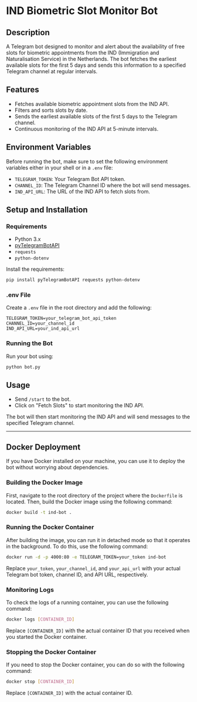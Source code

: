 # IND Biometric Slot Monitor Bot

## Description

A Telegram bot designed to monitor and alert about the availability of free slots for biometric appointments from the IND (Immigration and Naturalisation Service) in the Netherlands. The bot fetches the earliest available slots for the first 5 days and sends this information to a specified Telegram channel at regular intervals.

## Features

- Fetches available biometric appointment slots from the IND API.
- Filters and sorts slots by date.
- Sends the earliest available slots of the first 5 days to the Telegram channel.
- Continuous monitoring of the IND API at 5-minute intervals.

## Environment Variables

Before running the bot, make sure to set the following environment variables either in your shell or in a `.env` file:

- `TELEGRAM_TOKEN`: Your Telegram Bot API token.
- `CHANNEL_ID`: The Telegram Channel ID where the bot will send messages.
- `IND_API_URL`: The URL of the IND API to fetch slots from.

## Setup and Installation

### Requirements

- Python 3.x
- [pyTelegramBotAPI](https://github.com/eternnoir/pyTelegramBotAPI)
- `requests`
- `python-dotenv`

Install the requirements:

```bash
pip install pyTelegramBotAPI requests python-dotenv
```

### .env File

Create a `.env` file in the root directory and add the following:

```env
TELEGRAM_TOKEN=your_telegram_bot_api_token
CHANNEL_ID=your_channel_id
IND_API_URL=your_ind_api_url
```

### Running the Bot

Run your bot using:

```bash
python bot.py
```

## Usage

- Send `/start` to the bot.
- Click on "Fetch Slots" to start monitoring the IND API.

The bot will then start monitoring the IND API and will send messages to the specified Telegram channel.

---

## Docker Deployment

If you have Docker installed on your machine, you can use it to deploy the bot without worrying about dependencies.

### Building the Docker Image

First, navigate to the root directory of the project where the `Dockerfile` is located. Then, build the Docker image using the following command:

```bash
docker build -t ind-bot .
```

### Running the Docker Container

After building the image, you can run it in detached mode so that it operates in the background. To do this, use the following command:

```bash
docker run -d -p 4000:80 -e TELEGRAM_TOKEN=your_token ind-bot
```

Replace `your_token`, `your_channel_id`, and `your_api_url` with your actual Telegram bot token, channel ID, and API URL, respectively.

### Monitoring Logs

To check the logs of a running container, you can use the following command:

```bash
docker logs [CONTAINER_ID]
```

Replace `[CONTAINER_ID]` with the actual container ID that you received when you started the Docker container.

### Stopping the Docker Container

If you need to stop the Docker container, you can do so with the following command:

```bash
docker stop [CONTAINER_ID]
```

Replace `[CONTAINER_ID]` with the actual container ID.
